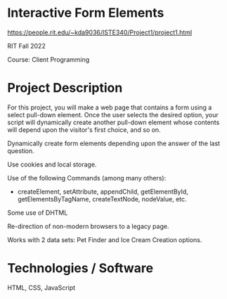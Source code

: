 # Interactive Form Elements

https://people.rit.edu/~kda9036/ISTE340/Project1/project1.html

RIT Fall 2022

Course: Client Programming

# Project Description

For this project, you will make a web page that contains a form using a select pull-down element.  Once the user selects the desired option, your script will dynamically create another pull-down element whose contents will depend upon the visitor's first choice, and so on.

Dynamically create form elements depending upon the answer of the last question.

Use cookies and local storage.

Use of the following Commands (among many others):
- createElement, setAttribute, appendChild, getElementById, getElementsByTagName, createTextNode, nodeValue, etc.

Some use of DHTML

Re-direction of non-modern browsers to a legacy page.

Works with 2 data sets: Pet Finder and Ice Cream Creation options.

# Technologies / Software

HTML, CSS, JavaScript
